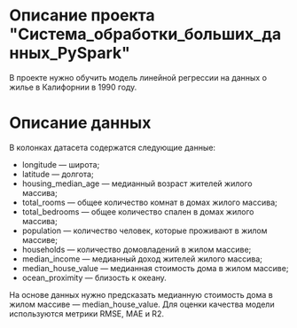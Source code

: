 # Описание проекта "Система_обработки_больших_данных_PySpark"

В проекте нужно обучить модель линейной регрессии на данных о жилье в Калифорнии в 1990 году.

# Описание данных

В колонках датасета содержатся следующие данные:
* longitude — широта;
* latitude — долгота;
* housing_median_age — медианный возраст жителей жилого массива;
* total_rooms — общее количество комнат в домах жилого массива;
* total_bedrooms — общее количество спален в домах жилого массива;
* population — количество человек, которые проживают в жилом массиве;
* households — количество домовладений в жилом массиве;
* median_income — медианный доход жителей жилого массива;
* median_house_value — медианная стоимость дома в жилом массиве;
* ocean_proximity — близость к океану.

На основе данных нужно предсказать медианную стоимость дома в жилом массиве — median_house_value. Для оценки качества модели используются метрики RMSE, MAE и R2.